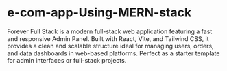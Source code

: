 # e-com-app-Using-MERN-stack
Forever Full Stack is a modern full-stack web application featuring a fast and responsive Admin Panel. Built with React, Vite, and Tailwind CSS, it provides a clean and scalable structure ideal for managing users, orders, and data dashboards in web-based platforms. Perfect as a starter template for admin interfaces or full-stack projects.
